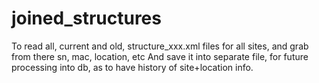 # joined_structures
To read all, current and old, structure_xxx.xml files for all sites, and grab from there sn, mac, location, etc
And save it into separate file, for future processing into db, as to have history of site+location info.
